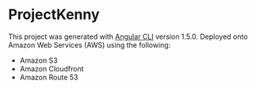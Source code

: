 # ProjectKenny

This project was generated with [Angular CLI](https://github.com/angular/angular-cli) version 1.5.0.
Deployed onto Amazon Web Services (AWS) using the following:
- Amazon S3
- Amazon Cloudfront
- Amazon Route 53
